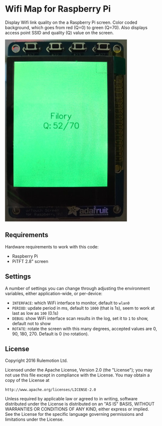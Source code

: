 # Wifi Map for Raspberry Pi

Display Wifi link quality on the a Raspberry Pi screen. Color coded background, which goes from red (Q=0) to green (Q=70). Also displays access point SSID and quality (Q) value on the screen.

![Demo](./img/wifimap_demo_small.jpg)

## Requirements

Hardware requirements to work with this code:

* Raspberry Pi
* PiTFT 2.8" screen

## Settings

A number of settings you can change through adjusting the environment variables,
either application-wide, or per-device:

* `INTERFACE`: which WiFi interface to monitor, default to `wlan0`
* `PERIOD`: update period in ms, default to `1000` (that is 1s), seem to work at last as low as `100` (0.1s)
* `DEBUG`: show WiFi interface scan results in the log, set it to `1` to show, default not to show
* `ROTATE`: rotate the screen with this many degrees, accepted values are 0, 90, 180, 270. Default is 0 (no rotation).

## License

Copyright 2016 Rulemotion Ltd.

Licensed under the Apache License, Version 2.0 (the "License");
you may not use this file except in compliance with the License.
You may obtain a copy of the License at

    http://www.apache.org/licenses/LICENSE-2.0

Unless required by applicable law or agreed to in writing, software
distributed under the License is distributed on an "AS IS" BASIS,
WITHOUT WARRANTIES OR CONDITIONS OF ANY KIND, either express or implied.
See the License for the specific language governing permissions and
limitations under the License.
